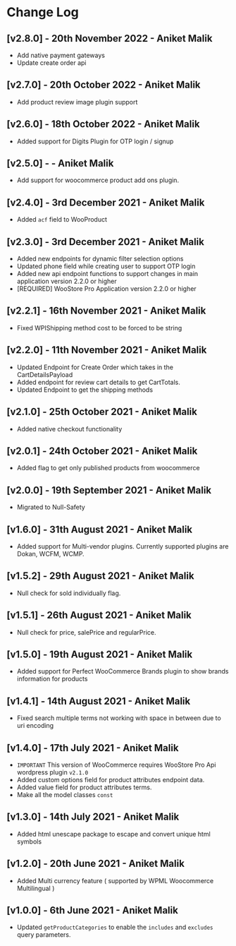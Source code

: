 # Change Log

## [v2.8.0] - 20th November 2022 - Aniket Malik
- Add native payment gateways
- Update create order api

## [v2.7.0] - 20th October 2022 - Aniket Malik
- Add product review image plugin support

## [v2.6.0] - 18th October 2022 - Aniket Malik
- Added support for Digits Plugin for OTP login / signup

## [v2.5.0] -  - Aniket Malik
- Add support for woocommerce product add ons plugin.

## [v2.4.0] - 3rd December 2021 - Aniket Malik
- Added `acf` field to WooProduct

## [v2.3.0] - 3rd December 2021 - Aniket Malik
- Added new endpoints for dynamic filter selection options
- Updated phone field while creating user to support OTP login
- Added new api endpoint functions to support changes in main application 
  version 2.2.0 or higher 
- [REQUIRED] WooStore Pro Application version 2.2.0 or higher

## [v2.2.1] - 16th November 2021 - Aniket Malik
* Fixed WPIShipping method cost to be forced to be string

## [v2.2.0] - 11th November 2021 - Aniket Malik
* Updated Endpoint for Create Order which takes in the CartDetailsPayload
* Added endpoint for review cart details to get CartTotals.
* Updated Endpoint to get the shipping methods

## [v2.1.0] - 25th October 2021 - Aniket Malik
* Added native checkout functionality

## [v2.0.1] - 24th October 2021 - Aniket Malik
* Added flag to get only published products from woocommerce

## [v2.0.0] - 19th September 2021 - Aniket Malik
* Migrated to Null-Safety

## [v1.6.0] - 31th August 2021 - Aniket Malik
* Added support for Multi-vendor plugins. Currently supported plugins are 
  Dokan, WCFM, WCMP.

## [v1.5.2] - 29th August 2021 - Aniket Malik
* Null check for sold individually flag.

## [v1.5.1] - 26th August 2021 - Aniket Malik
* Null check for price, salePrice and regularPrice. 

## [v1.5.0] - 19th August 2021 - Aniket Malik
* Added support for Perfect WooCommerce Brands plugin to show brands 
  information for products

## [v1.4.1] - 14th August 2021 - Aniket Malik
* Fixed search multiple terms not working with space in between due to uri encoding

## [v1.4.0] - 17th July 2021 - Aniket Malik
* `IMPORTANT` This version of WooCommerce requires WooStore Pro Api
 wordpress plugin `v2.1.0`
* Added custom options field for product attributes endpoint data.
* Added value field for product attributes terms.
* Make all the model classes `const`

## [v1.3.0] - 14th July 2021 - Aniket Malik
* Added html unescape package to escape and convert unique html symbols

## [v1.2.0] - 20th June 2021 - Aniket Malik
* Added Multi currency feature ( supported by WPML Woocommerce Multilingual )

## [v1.0.0] - 6th June 2021 - Aniket Malik
- Updated `getProductCategories` to enable the `includes` and `excludes
` query parameters.